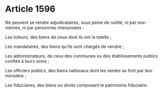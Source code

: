 # Article 1596

<p>   Ne peuvent se rendre adjudicataires, sous peine de nullité, ni par eux-mêmes, ni par personnes interposées :</p><p>   Les tuteurs, des biens de ceux dont ils ont la tutelle ;</p><p>   Les mandataires, des biens qu'ils sont chargés de vendre ;</p><p>   Les administrateurs, de ceux des communes ou des établissements publics confiés à leurs soins ;</p><p>   Les officiers publics, des biens nationaux dont les ventes se font par leur ministère ;</p><p>   Les fiduciaires, des biens ou droits composant le patrimoine fiduciaire.</p>